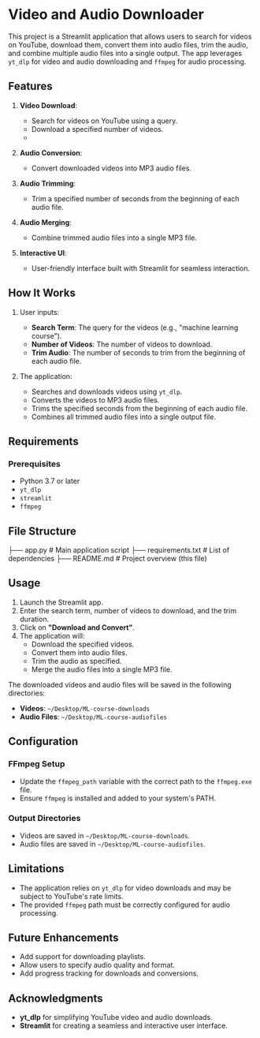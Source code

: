# Video and Audio Downloader
This project is a Streamlit application that allows users to search for videos on YouTube, download them, convert them into audio files, trim the audio, and combine multiple audio files into a single output. The app leverages `yt_dlp` for video and audio downloading and `ffmpeg` for audio processing.

## Features
1. **Video Download**:
   - Search for videos on YouTube using a query.
   - Download a specified number of videos.
   - 
2. **Audio Conversion**:
   - Convert downloaded videos into MP3 audio files.

3. **Audio Trimming**:
   - Trim a specified number of seconds from the beginning of each audio file.

4. **Audio Merging**:
   - Combine trimmed audio files into a single MP3 file.

5. **Interactive UI**:
   - User-friendly interface built with Streamlit for seamless interaction.

## How It Works
1. User inputs:
   - **Search Term**: The query for the videos (e.g., "machine learning course").
   - **Number of Videos**: The number of videos to download.
   - **Trim Audio**: The number of seconds to trim from the beginning of each audio file.

2. The application:
   - Searches and downloads videos using `yt_dlp`.
   - Converts the videos to MP3 audio files.
   - Trims the specified seconds from the beginning of each audio file.
   - Combines all trimmed audio files into a single output file.

## Requirements
### Prerequisites
- Python 3.7 or later
- `yt_dlp`
- `streamlit`
- `ffmpeg`

## File Structure
├── app.py                  # Main application script
├── requirements.txt        # List of dependencies
├── README.md               # Project overview (this file)


## Usage
1. Launch the Streamlit app.
2. Enter the search term, number of videos to download, and the trim duration.
3. Click on **"Download and Convert"**.
4. The application will:
   - Download the specified videos.
   - Convert them into audio files.
   - Trim the audio as specified.
   - Merge the audio files into a single MP3 file.

The downloaded videos and audio files will be saved in the following directories:
- **Videos**: `~/Desktop/ML-course-downloads`
- **Audio Files**: `~/Desktop/ML-course-audiofiles`

## Configuration
### FFmpeg Setup
- Update the `ffmpeg_path` variable with the correct path to the `ffmpeg.exe` file.
- Ensure `ffmpeg` is installed and added to your system's PATH.

### Output Directories
- Videos are saved in `~/Desktop/ML-course-downloads`.
- Audio files are saved in `~/Desktop/ML-course-audiofiles`.

## Limitations
- The application relies on `yt_dlp` for video downloads and may be subject to YouTube's rate limits.
- The provided `ffmpeg` path must be correctly configured for audio processing.

## Future Enhancements
- Add support for downloading playlists.
- Allow users to specify audio quality and format.
- Add progress tracking for downloads and conversions.

## Acknowledgments
- **yt_dlp** for simplifying YouTube video and audio downloads.
- **Streamlit** for creating a seamless and interactive user interface.

